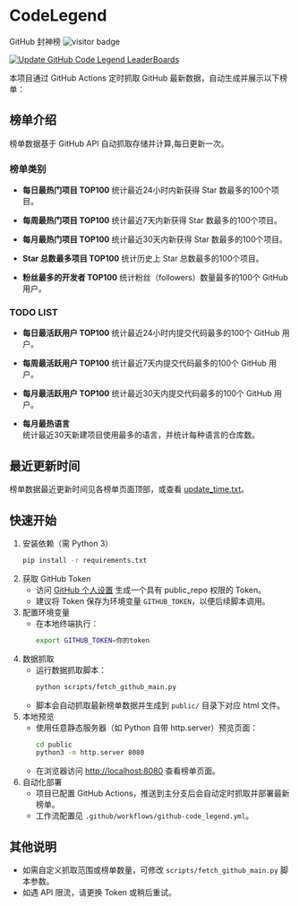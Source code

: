 # CodeLegend 
GitHub 封神榜
![visitor badge](https://visitor-badge.laobi.icu/badge?page_id=Mohistack.CodeLegend)

[![Update GitHub Code Legend LeaderBoards](https://github.com/Mohistack/CodeLegend/actions/workflows/github-code_legend.yml/badge.svg)](https://github.com/Mohistack/CodeLegend/actions/workflows/github-code_legend.yml)

本项目通过 GitHub Actions 定时抓取 GitHub 最新数据，自动生成并展示以下榜单：

## 榜单介绍
榜单数据基于 GitHub API 自动抓取存储并计算,每日更新一次。

### 榜单类别
- **每日最热门项目 TOP100**
  统计最近24小时内新获得 Star 数最多的100个项目。

- **每周最热门项目 TOP100**
  统计最近7天内新获得 Star 数最多的100个项目。

- **每月最热门项目 TOP100**
  统计最近30天内新获得 Star 数最多的100个项目。

- **Star 总数最多项目 TOP100**
  统计历史上 Star 总数最多的100个项目。

- **粉丝最多的开发者 TOP100**
  统计粉丝（followers）数量最多的100个 GitHub 用户。

### TODO LIST
- **每日最活跃用户 TOP100**
  统计最近24小时内提交代码最多的100个 GitHub 用户。

- **每周最活跃用户 TOP100**
  统计最近7天内提交代码最多的100个 GitHub 用户。

- **每月最活跃用户 TOP100**
  统计最近30天内提交代码最多的100个 GitHub 用户。

- **每月最热语言**  
  统计最近30天新建项目使用最多的语言，并统计每种语言的仓库数。



## 最近更新时间

榜单数据最近更新时间见各榜单页面顶部，或查看 [update_time.txt](data/update_time.txt)。

## 快速开始

1. 安装依赖（需 Python 3）  
   ```bash
   pip install -r requirements.txt
   ```
2. 获取 GitHub Token  
   - 访问 [GitHub 个人设置](https://github.com/settings/tokens) 生成一个具有 public_repo 权限的 Token。
   - 建议将 Token 保存为环境变量 `GITHUB_TOKEN`，以便后续脚本调用。
3. 配置环境变量  
   - 在本地终端执行：
     ```bash
     export GITHUB_TOKEN=你的token
     ```
4. 数据抓取  
   - 运行数据抓取脚本：
     ```bash
     python scripts/fetch_github_main.py
     ```
   - 脚本会自动抓取最新榜单数据并生成到 `public/` 目录下对应 html 文件。
5. 本地预览  
   - 使用任意静态服务器（如 Python 自带 http.server）预览页面：
     ```bash
     cd public
     python3 -m http.server 8080
     ```
   - 在浏览器访问 [http://localhost:8080](http://localhost:8080) 查看榜单页面。
6. 自动化部署  
   - 项目已配置 GitHub Actions，推送到主分支后会自动定时抓取并部署最新榜单。
   - 工作流配置见 `.github/workflows/github-code_legend.yml`。

## 其他说明

- 如需自定义抓取范围或榜单数量，可修改 `scripts/fetch_github_main.py` 脚本参数。
- 如遇 API 限流，请更换 Token 或稍后重试。
